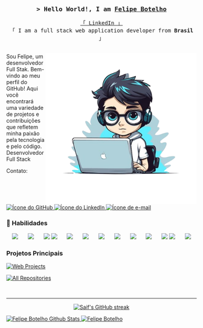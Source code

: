<!-- Intro  -->
<h3 align="center">
        <samp>&gt; Hello World!, I am
                <b><a target="_blank" href="(https://www.linkedin.com/in/felipe-botelho-167554255/)">Felipe Botelho</a></b>
        </samp>
</h3>
<p align="center"> 
  <samp>
    <a href="https://www.linkedin.com/in/felipe-botelho-167554255/">「 LinkedIn 」</a>
    <br>
    「 I am a full stack web application developer from <b>Brasil</b> 」
    <br>
    <br>
  </samp>
</p>

<img src="https://github.com/FelipeBotelhoo/FelipeBotelhoo/blob/main/perfil.png?raw=true" alt="ilustração de um computador" min-width="400px" max-width="400px" width="400px" align="right">

Sou Felipe, um desenvolvedor Full Stak. Bem-vindo ao meu perfil do GitHub! Aqui você encontrará uma variedade de projetos e contribuições que refletem minha paixão pela tecnologia e pelo código. <br>
Desenvolvedor Full Stack 
<br>



Contato: <a href="https://github.com/FelipeBotelhoo">
  <img src="https://img.icons8.com/fluent/48/000000/github.png" alt="Ícone do GitHub" width="24px" height="24px"/>
</a>   <a href="https://www.linkedin.com/in/felipe-botelho-167554255/">
  <img src="https://img.icons8.com/fluent/48/000000/linkedin.png" alt="Ícone do LinkedIn" width="24px" height="24px"/>
</a>   <a href="mailto:felipeaparecido.dev@gmail.com">
  <img src="https://img.icons8.com/fluent/48/000000/email-open.png" alt="Ícone de e-mail" width="24px" height="24px"/>
</a>

### 🔧 Habilidades
<div align="center">
<img src="https://img.icons8.com/color/48/000000/php.png"/>ﾠﾠ<img src="https://img.icons8.com/color/48/000000/java-coffee-cup-logo.png"/>ﾠﾠ<img src="https://img.icons8.com/color/48/000000/javascript.png"/>
<img src="https://img.icons8.com/color/48/000000/angularjs.png"/>ﾠﾠ<img src="https://img.icons8.com/office/48/000000/react.png"/>ﾠﾠ<img src="https://img.icons8.com/color/48/000000/ionic.png"/>ﾠﾠ<img src="https://img.icons8.com/fluent/48/000000/laravel.png"/>ﾠﾠ<img src="https://img.icons8.com/color/48/000000/nodejs.png"/>ﾠﾠ<img src="https://img.icons8.com/color/48/000000/express.png"/>ﾠﾠ<img src="https://img.icons8.com/color/48/000000/spring-logo.png"/>ﾠﾠ<img src="https://img.icons8.com/color/48/000000/typescript.png"/>
<img src="https://img.icons8.com/color/48/000000/postgreesql.png"/>ﾠﾠ<img src="https://img.icons8.com/color/50/000000/mysql-logo.png"/> </div>

###  Projetos Principais
[![Web Projects](https://github-readme-stats.vercel.app/api/pin/?username=FelipeBotelhoo&repo=Mobidata&border_color=0000FF&bg_color=0D1117&title_color=58A6FF&text_color=8B949E&icon_color=58A6FF)](https://github.com/FelipeBotelhoo/Mobidata)

<p align="left">
  <a href="https://github.com/FelipeBotelhoo?tab=repositories" target="_blank"><img alt="All Repositories" title="All Repositories" src="https://img.shields.io/badge/-All%20Repos-2962FF?style=for-the-badge&logo=koding&logoColor=white"/></a>
</p>

<br/>
<hr/>

<p align="center">
  <a href="https://github.com/FelipeBotelhoo">
    <img src="https://github-readme-streak-stats.herokuapp.com/?user=FelipeBotelhoo&theme=radical&border=0000FF&background=0D1117" alt="Saif's GitHub streak"/>
  </a>
</p>

<a href="https://github.com/FelipeBotelhoo">
<a href="https://github.com/FelipeBotelhoo">
  <img alt="Felipe Botelho Github Stats" src="https://github-readme-stats.vercel.app/api?username=FelipeBotelhoo&theme=react&border_color=0000FF&bg_color=0D1117&title_color=F85D7F&icon_color=F8D866" height="192px" width="49.5%"/>
</a>
  <a href="https://github.com/FelipeBotelhoo"><img alt="Felipe Botelho" src="https://denvercoder1-github-readme-stats.vercel.app/api/top-langs/?username=alsiam&langs_count=8&layout=compact&theme=react&border_color=0000FF&bg_color=0D1117&title_color=F85D7F&icon_color=F8D866" height="192px" width="49.5%" height="192px" width="49.5%"/></a>
  <br/>
</a>




